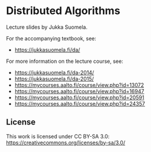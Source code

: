 Distributed Algorithms
======================

Lecture slides by Jukka Suomela.

For the accompanying textbook, see:

  - https://jukkasuomela.fi/da/

For more information on the lecture course, see:

  - https://jukkasuomela.fi/da-2014/
  - https://jukkasuomela.fi/da-2015/
  - https://mycourses.aalto.fi/course/view.php?id=13072
  - https://mycourses.aalto.fi/course/view.php?id=16947
  - https://mycourses.aalto.fi/course/view.php?id=20591
  - https://mycourses.aalto.fi/course/view.php?id=24357

License
-------

This work is licensed under CC BY-SA 3.0:
https://creativecommons.org/licenses/by-sa/3.0/

